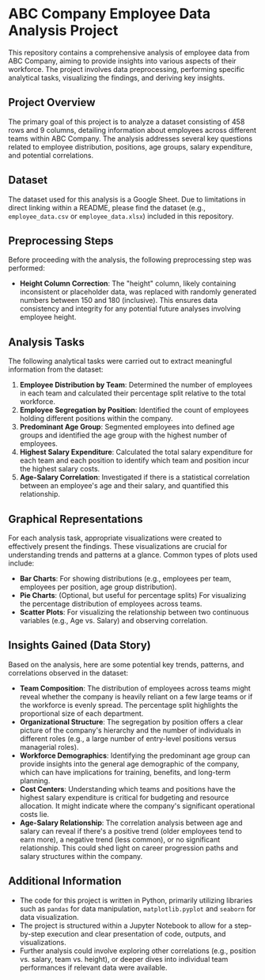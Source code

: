 # ABC Company Employee Data Analysis Project

This repository contains a comprehensive analysis of employee data from ABC Company, aiming to provide insights into various aspects of their workforce. The project involves data preprocessing, performing specific analytical tasks, visualizing the findings, and deriving key insights.

## Project Overview

The primary goal of this project is to analyze a dataset consisting of 458 rows and 9 columns, detailing information about employees across different teams within ABC Company. The analysis addresses several key questions related to employee distribution, positions, age groups, salary expenditure, and potential correlations.

## Dataset

The dataset used for this analysis is a Google Sheet. Due to limitations in direct linking within a README, please find the dataset (e.g., `employee_data.csv` or `employee_data.xlsx`) included in this repository.

## Preprocessing Steps

Before proceeding with the analysis, the following preprocessing step was performed:

*   **Height Column Correction**: The "height" column, likely containing inconsistent or placeholder data, was replaced with randomly generated numbers between 150 and 180 (inclusive). This ensures data consistency and integrity for any potential future analyses involving employee height.

## Analysis Tasks

The following analytical tasks were carried out to extract meaningful information from the dataset:

1.  **Employee Distribution by Team**: Determined the number of employees in each team and calculated their percentage split relative to the total workforce.
2.  **Employee Segregation by Position**: Identified the count of employees holding different positions within the company.
3.  **Predominant Age Group**: Segmented employees into defined age groups and identified the age group with the highest number of employees.
4.  **Highest Salary Expenditure**: Calculated the total salary expenditure for each team and each position to identify which team and position incur the highest salary costs.
5.  **Age-Salary Correlation**: Investigated if there is a statistical correlation between an employee's age and their salary, and quantified this relationship.

## Graphical Representations

For each analysis task, appropriate visualizations were created to effectively present the findings. These visualizations are crucial for understanding trends and patterns at a glance. Common types of plots used include:

*   **Bar Charts**: For showing distributions (e.g., employees per team, employees per position, age group distribution).
*   **Pie Charts**: (Optional, but useful for percentage splits) For visualizing the percentage distribution of employees across teams.
*   **Scatter Plots**: For visualizing the relationship between two continuous variables (e.g., Age vs. Salary) and observing correlation.

## Insights Gained (Data Story)

Based on the analysis, here are some potential key trends, patterns, and correlations observed in the dataset:

*   **Team Composition**: The distribution of employees across teams might reveal whether the company is heavily reliant on a few large teams or if the workforce is evenly spread. The percentage split highlights the proportional size of each department.
*   **Organizational Structure**: The segregation by position offers a clear picture of the company's hierarchy and the number of individuals in different roles (e.g., a large number of entry-level positions versus managerial roles).
*   **Workforce Demographics**: Identifying the predominant age group can provide insights into the general age demographic of the company, which can have implications for training, benefits, and long-term planning.
*   **Cost Centers**: Understanding which teams and positions have the highest salary expenditure is critical for budgeting and resource allocation. It might indicate where the company's significant operational costs lie.
*   **Age-Salary Relationship**: The correlation analysis between age and salary can reveal if there's a positive trend (older employees tend to earn more), a negative trend (less common), or no significant relationship. This could shed light on career progression paths and salary structures within the company.

## Additional Information

*   The code for this project is written in Python, primarily utilizing libraries such as `pandas` for data manipulation, `matplotlib.pyplot` and `seaborn` for data visualization.
*   The project is structured within a Jupyter Notebook to allow for a step-by-step execution and clear presentation of code, outputs, and visualizations.
*   Further analysis could involve exploring other correlations (e.g., position vs. salary, team vs. height), or deeper dives into individual team performances if relevant data were available.



